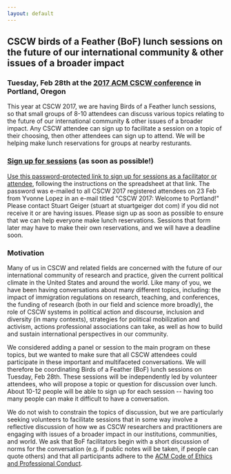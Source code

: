 ```yaml
---
layout: default
---
```


## CSCW birds of a Feather (BoF) lunch sessions on the future of our international community & other issues of a broader impact

### Tuesday, Feb 28th at the [2017 ACM CSCW conference](https://cscw.acm.org/2017) in Portland, Oregon

This year at CSCW 2017, we are having Birds of a Feather lunch sessions, so that small groups of 8-10 attendees can discuss various topics relating to the future of our international community & other issues of a broader impact. Any CSCW attendee can sign up to facilitate a session on a topic of their choosing, then other attendees can sign up to attend. We will be helping make lunch reservations for groups at nearby resturants. 

### [Sign up for sessions](https://thinfi.com/0e3m) (as soon as possible!)

[Use this password-protected link to sign up for sessions as a facilitator or attendee](https://thinfi.com/0e3m), following the instructions on the spreadsheet at that link. The password was e-mailed to all CSCW 2017 registered attendees on 23 Feb from Yvonne Lopez in an e-mail titled "CSCW 2017: Welcome to Portland!" Please contact Stuart Geiger (stuart at stuartgeiger dot com) if you did not receive it or are having issues. Please sign up as soon as possible to ensure that we can help everyone make lunch reservations. Sessions that form later may have to make their own reservations, and we will have a deadline soon.

### Motivation

Many of us in CSCW and related fields are concerned with the future of our international community of research and practice, given the current political climate in the United States and around the world. Like many of you, we have been having conversations about many different topics, including: the impact of immigration regulations on research, teaching, and conferences, the funding of research (both in our field and science more broadly), the role of CSCW systems in political action and discourse, inclusion and diversity (in many contexts), strategies for political mobilization and activism, actions professional associations can take, as well as how to build and sustain international perspectives in our community. 

We considered adding a panel or session to the main program on these topics, but we wanted to make sure that all CSCW attendees could participate in these important and multifaceted conversations. We will therefore be coordinating Birds of a Feather (BoF) lunch sessions on Tuesday, Feb 28th. These sessions will be independently led by volunteer attendees, who will propose a topic or question for discussion over lunch. About 10-12 people will be able to sign up for each session -- having too many people can make it difficult to have a conversation.

We do not wish to constrain the topics of discussion, but we are particularly seeking volunteers to facilitate sessions that in some way involve a reflective discussion of how we as CSCW researchers and practitioners are engaging with issues of a broader impact in our institutions, communities, and world. We ask that BoF facilitators begin with a short discussion of norms for the conversation (e.g. if public notes will be taken, if people can quote others) and that all participants adhere to the [ACM Code of Ethics and Professional Conduct](https://www.acm.org/about-acm/acm-code-of-ethics-and-professional-conduct).
